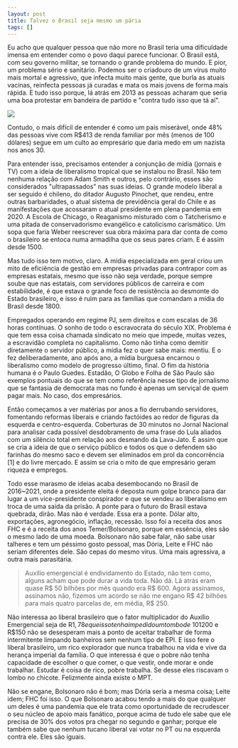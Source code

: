 ```yaml
---
layout: post
title: Talvez o Brasil seja mesmo um pária
tags: []
---
```


Eu acho que qualquer pessoa que não more no Brasil teria uma dificuldade imensa em entender como o povo daqui parece funcionar. O Brasil está, com seu governo militar, se tornando o grande problema do mundo. E pior, um problema sério e sanitário. Podemos ser o criadouro de um vírus muito mais mortal e agressivo, que infecta muito mais gente, que burla as atuais vacinas, reinfecta pessoas já curadas e mata os mais jovens de forma mais rápida. E tudo isso porque, lá atrás em 2013 as pessoas acharam que seria uma boa protestar em bandeira de partido e "contra tudo isso que tá aí".

![](https://i.imgur.com/zT4VYPr.png)

Contudo, o mais difícil de entender é como um país miserável, onde 48% das pessoas vive com R$413 de renda familiar por mês (menos de 100 dólares) segue em um culto ao empresário que daria medo em um nazista nos anos 30.

Para entender isso, precisamos entender a conjunção de mídia (jornais e TV) com a ideia de liberalismo tropical que se instalou no Brasil. Não tem nenhuma relação com Adam Smith e outros, pelo contrário, esses são considerados "ultrapassados" nas suas ideias. O grande modelo liberal a ser seguido é chileno, do ditador Augusto Pinochet, que rendeu, entre outras barbaridades, o atual sistema de previdência geral do Chile e as manifestações que acossaram o atual presidente em plena pandemia em 2020. A Escola de Chicago, o Reaganismo misturado com o Tatcherismo e uma pitada de conservadorismo evangélico e catolicismo carismático. Um sopa que faria Weber reescrever sua obra máxima para dar conta de como o brasileiro se entoca numa armadilha que os seus pares criam. E é assim desde 1500.

Mas tudo isso tem motivo, claro. A mídia especializada em geral criou um mito de eficiência de gestão em empresas privadas para contrapor com as empresas estatais, mesmo que isso não seja verdade, porque sempre soube que nas estatais, com servidores públicos de carreira e com estabilidade, é que estava o grande foco de resistência ao desmonte do Estado brasileiro, e isso é ruim para as famílias que comandam a mídia do Brasil desde 1800.

Empregados operando em regime PJ, sem direitos e com escalas de 36 horas contínuas. O sonho de todo o escravocrata do século XIX. Problema é que tem essa coisa chamada sindicato no meio que impede, muitas vezes, a escravidão completa no capitalismo. Como não tinha como demitir diretamente o servidor público, a mídia fez o quer sabe mais: mentiu. E o fez deliberadamente, ano após ano, a mídia burguesa encarnou o liberalismo como modelo de progresso último, final. O fim da história humana é o Paulo Guedes. Estadão, O Globo e Folha de São Paulo são exemplos pontuais do que se tem como referência nesse tipo de jornalismo que se fantasia de democrata mas no fundo é apenas um serviçal de quem pagar mais. No caso, dos empresários.

Então começamos a ver matérias por anos a fio derrubando servidores, fomentando reformas liberais e criando factóides ao redor de figuras da esquerda e centro-esquerda. Coberturas de 30 minutos no Jornal Nacional para analisar cada possível desdobramento de uma frase do Lula aliados com um silêncio total em relação aos desmando da Lava-Jato. É assim que se cria a ideia de que o serviço público e todos os que o defendem são farinhas do mesmo saco e devem ser eliminados em prol da concorrência [1] e do livre mercado. E assim se cria o mito de que empresário geram riqueza e empregos.

Todo esse marasmo de ideias acaba desembocando no Brasil de 2016~2021, onde a presidente eleita é deposta num golpe branco para dar lugar a um vice-presidente conspirador e que se vendeu ao liberalismo em troca de uma saída da prisão. A ponte para o futuro do Brasil estava quebrada, dirão. Mas não é verdade. Essa era a ponte. Dólar alto, exportações, agronegócio, inflação, recessão. Isso foi a receita dos anos FHC e é a receita dos anos Temer/Bolsonaro, porque em essência, eles são o mesmo lado de uma moeda. Bolsonaro não sabe falar, não sabe usar talheres e tem um péssimo gosto pessoal, mas Dória, Leite e FHC não seriam diferentes dele. São cepas do mesmo vírus. Uma mais agressiva, a outra mais parasitária.

> Auxílio emergencial é endividamento do Estado, não tem como, alguns  acham que pode durar a vida toda. Não dá. Lá atrás eram quase R$ 50  bilhões por mês quando era R$ 600. Agora assinamos, assinamos não,  fizemos um acordo se não me engano R$ 42 bilhões para mais quatro  parcelas de, em média, R$ 250.

Não interessa ao liberal brasileiro que o fator multiplicador do Auxílio Emergencial seja de R$1,78 e que isso tenha impedido um tombo de ~10% no PIB. O que interessa é que essas pessoas, recebendo entre R$1200 e R$150 não se desesperam mais a ponto de aceitar trabalhar de forma intermitente limpando banheiros sem nenhum tipo de EPI. E isso fere o liberal brasileiro, um rico explorador que nunca trabalhou na vida e vive da herança imperial da família. O que interessa é que o pobre não tenha capacidade de escolher o que comer, o que vestir, onde morar e onde trabalhar. Estudar é coisa de rico, pobre trabalha. Se desse eles riscavam o lombo no chicote. Felizmente ainda existe o MPT.

Não se engane, Bolsonaro não é bom; mas Dória seria a mesma coisa; Leite idem; FHC foi isso. O que Bolsonaro acabou tendo a mais do que qualquer um deles é uma pandemia que ele trata como oportunidade de recrudescer o seu núcleo de apoio mais fanático, porque acima de tudo ele sabe que ele precisa de 30% dos votos pra chegar no segundo e ganhar; porque ele também sabe que nenhum tucano liberal vai votar no PT ou na esquerda contra ele. Eles são iguais.
